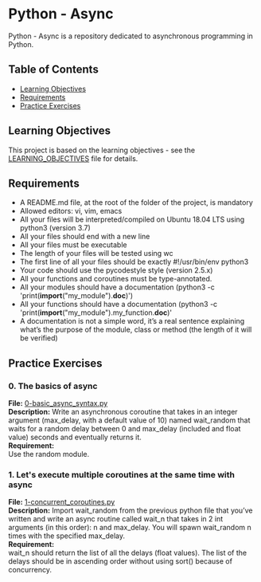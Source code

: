 # Python - Async

Python - Async is a repository dedicated to asynchronous programming in Python.

## Table of Contents

- [Learning Objectives](#learning-objectives)
- [Requirements](#requirements)
- [Practice Exercises](#practice-exercises)

## Learning Objectives

This project is based on the learning objectives - see the [LEARNING_OBJECTIVES](https://github.com/Goaty-yagi/holbertonschool-web_back_end/blob/main/python_async_function/LEARNING_OBJECTIVES.md) file for details.

## Requirements

- A README.md file, at the root of the folder of the project, is mandatory
- Allowed editors: vi, vim, emacs
- All your files will be interpreted/compiled on Ubuntu 18.04 LTS using python3 (version 3.7)
- All your files should end with a new line
- All your files must be executable
- The length of your files will be tested using wc
- The first line of all your files should be exactly #!/usr/bin/env python3
- Your code should use the pycodestyle style (version 2.5.x)
- All your functions and coroutines must be type-annotated.
- All your modules should have a documentation (python3 -c 'print(__import__("my_module").__doc__)')
- All your functions should have a documentation (python3 -c 'print(__import__("my_module").my_function.__doc__)'
- A documentation is not a simple word, it’s a real sentence explaining what’s the purpose of the module, class or method (the length of it will be verified)


## Practice Exercises

### 0. The basics of async

**File:** [0-basic_async_syntax.py](https://github.com/Goaty-yagi/holbertonschool-web_back_end/blob/main/python_async_function/0-basic_async_syntax.py)<br>
**Description:** Write an asynchronous coroutine that takes in an integer argument (max_delay, with a default value of 10) named wait_random that waits for a random delay between 0 and max_delay (included and float value) seconds and eventually returns it.<br>
**Requirement:** <br>
Use the random module.


### 1. Let's execute multiple coroutines at the same time with async

**File:** [1-concurrent_coroutines.py](https://github.com/Goaty-yagi/holbertonschool-web_back_end/blob/main/python_async_function/1-concurrent_coroutines.py)<br>
**Description:** Import wait_random from the previous python file that you’ve written and write an async routine called wait_n that takes in 2 int arguments (in this order): n and max_delay. You will spawn wait_random n times with the specified max_delay.<br>
**Requirement:** <br>
wait_n should return the list of all the delays (float values). The list of the delays should be in ascending order without using sort() because of concurrency.

